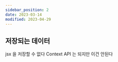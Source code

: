 ```yaml
---
sidebar_position: 2
date: 2023-03-14
modified: 2023-04-29
---
```


## 저장되는 데이터

jsx 을 저장할 수 없다
Context API 는 되지만 이건 안된다
